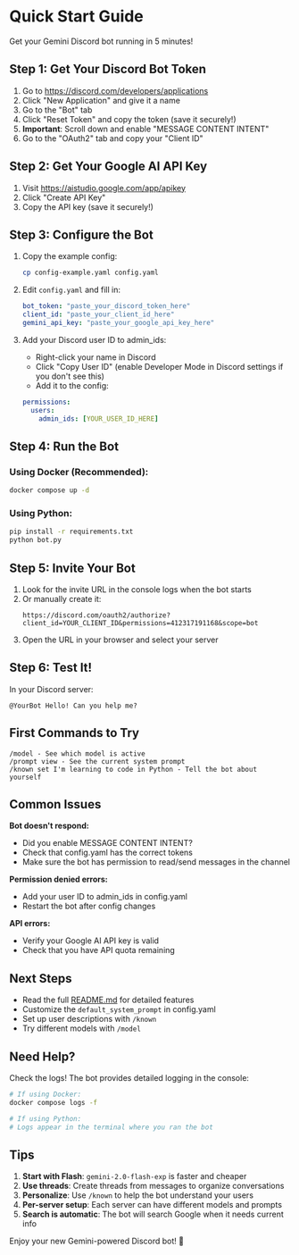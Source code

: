 # Quick Start Guide

Get your Gemini Discord bot running in 5 minutes!

## Step 1: Get Your Discord Bot Token

1. Go to https://discord.com/developers/applications
2. Click "New Application" and give it a name
3. Go to the "Bot" tab
4. Click "Reset Token" and copy the token (save it securely!)
5. **Important**: Scroll down and enable "MESSAGE CONTENT INTENT"
6. Go to the "OAuth2" tab and copy your "Client ID"

## Step 2: Get Your Google AI API Key

1. Visit https://aistudio.google.com/app/apikey
2. Click "Create API Key"
3. Copy the API key (save it securely!)

## Step 3: Configure the Bot

1. Copy the example config:
   ```bash
   cp config-example.yaml config.yaml
   ```

2. Edit `config.yaml` and fill in:
   ```yaml
   bot_token: "paste_your_discord_token_here"
   client_id: "paste_your_client_id_here"
   gemini_api_key: "paste_your_google_api_key_here"
   ```

3. Add your Discord user ID to admin_ids:
   - Right-click your name in Discord
   - Click "Copy User ID" (enable Developer Mode in Discord settings if you don't see this)
   - Add it to the config:
   ```yaml
   permissions:
     users:
       admin_ids: [YOUR_USER_ID_HERE]
   ```

## Step 4: Run the Bot

### Using Docker (Recommended):
```bash
docker compose up -d
```

### Using Python:
```bash
pip install -r requirements.txt
python bot.py
```

## Step 5: Invite Your Bot

1. Look for the invite URL in the console logs when the bot starts
2. Or manually create it:
   ```
   https://discord.com/oauth2/authorize?client_id=YOUR_CLIENT_ID&permissions=412317191168&scope=bot
   ```
3. Open the URL in your browser and select your server

## Step 6: Test It!

In your Discord server:
```
@YourBot Hello! Can you help me?
```

## First Commands to Try

```
/model - See which model is active
/prompt view - See the current system prompt
/known set I'm learning to code in Python - Tell the bot about yourself
```

## Common Issues

**Bot doesn't respond:**
- Did you enable MESSAGE CONTENT INTENT?
- Check that config.yaml has the correct tokens
- Make sure the bot has permission to read/send messages in the channel

**Permission denied errors:**
- Add your user ID to admin_ids in config.yaml
- Restart the bot after config changes

**API errors:**
- Verify your Google AI API key is valid
- Check that you have API quota remaining

## Next Steps

- Read the full [README.md](README.md) for detailed features
- Customize the `default_system_prompt` in config.yaml
- Set up user descriptions with `/known`
- Try different models with `/model`

## Need Help?

Check the logs! The bot provides detailed logging in the console:
```bash
# If using Docker:
docker compose logs -f

# If using Python:
# Logs appear in the terminal where you ran the bot
```

## Tips

1. **Start with Flash**: `gemini-2.0-flash-exp` is faster and cheaper
2. **Use threads**: Create threads from messages to organize conversations
3. **Personalize**: Use `/known` to help the bot understand your users
4. **Per-server setup**: Each server can have different models and prompts
5. **Search is automatic**: The bot will search Google when it needs current info

Enjoy your new Gemini-powered Discord bot! 🚀